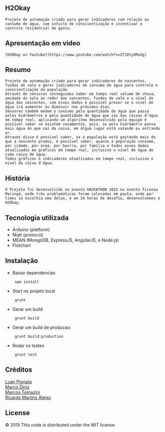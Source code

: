 ## H2Okay	
    Projeto de automação criado para gerar indicadores com relação ao consumo de água, com intuito de conscientização e incentivar o controle residencial de gasto.

## Apresentação	em video
	[H20Kay on Youtube](https://www.youtube.com/watch?v=Zf18tyXMuUg)	

## Resumo
	Projeto de automação criado para gerar indicadores de nascentes, fundos de vale e gerar indicadores de consumo de água para controle e conscientização da população.
	Através de sensores conseguimos saber em tempo real volume de chuva, umidade do solo ao redor das nascentes, fundos de vale e o nível de água das nascentes, com esses dados é possível prever se o nível de água irá aumentar ou diminuir nos próximos dias.
	Sensores também medem o consumo pela quantidade de água que passa pelos hidrômetros e pela quantidade de água que sai das caixas d’água em tempo real, aplicando um algoritmo desenvolvido pela equipe é possível saber se existem vazamentos, pois, se pelo hidrômetro passa mais água do que sai da caixa, em algum lugar está vazando ou entrando ar. 
	Através disso é possível saber, se a população está gastando mais do que a nascente produz, é possível saber, quanto a população consome, por cidade, por área, por bairro, por família e todos esses dados atualizados em gráficos em tempo real, inclusive o nível de água de cada caixa de água.
	Todos gráficos e indicadores atualizados em tempo real, inclusive o nivel da caixa d'água.

## História
	O Projeto foi desenvolvido no evento HACKATHON 2015 no evento Ticnova Maringá, onde três problemáticas foram colocadas em pauta, onde por times se escolhia uma delas, e em 24 horas de desafio, desenvolvemos o H2Okay.   
    
## Tecnologia utilizada
* Arduino (platform)
* Mqtt (protocol)
* MEAN (MongoDB, ExpressJS, AngularJS, e Node.js)
* Flotchart
    
    
## Instalação

 * Baixar dependencias
 
		npm install

	    
 * Start no projeto local
	
		grunt


 * Gerar um build

		grunt build

 * Gerar um build de producao:

		grunt build:production

 * Rodar os testes

		grunt test 

## Créditos
[Luan Pignata](https://github.com/LuanPignata)	
[Marco Diniz](https://github.com/marcodiniz)	
[Marcos Tomazini](https://github.com/marcostomazini)	
[Ricardo Martins Aleixo](https://github.com/ricardomaleixo)		
 
## License
© 2015 This code is distributed under the MIT license.